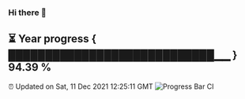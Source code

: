 ### Hi there 👋
⏳ Year progress { ████████████████████████████▁▁ } 94.39 %
---
⏰ Updated on Sat, 11 Dec 2021 12:25:11 GMT
![Progress Bar CI](https://github.com/liununu/liununu/workflows/Progress%20Bar%20CI/badge.svg)
